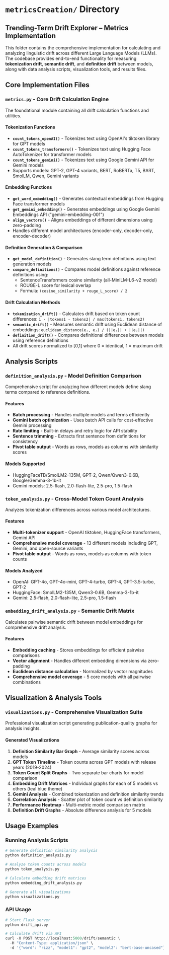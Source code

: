 # `metricsCreation/` Directory  
## Trending-Term Drift Explorer – Metrics Implementation

This folder contains the comprehensive implementation for calculating and analyzing linguistic drift across different Large Language Models (LLMs). The codebase provides end-to-end functionality for measuring **tokenization drift**, **semantic drift**, and **definition drift** between models, along with data analysis scripts, visualization tools, and results files.

## Core Implementation Files

### `metrics.py` - Core Drift Calculation Engine
The foundational module containing all drift calculation functions and utilities.

#### Tokenization Functions
- **`count_tokens_openAI()`** - Tokenizes text using OpenAI's tiktoken library for GPT models
- **`count_tokens_transformers()`** - Tokenizes text using Hugging Face AutoTokenizer for transformer models
- **`count_tokens_gemini()`** - Tokenizes text using Google Gemini API for Gemini models
- Supports models: GPT-2, GPT-4 variants, BERT, RoBERTa, T5, BART, SmolLM, Qwen, Gemini variants

#### Embedding Functions
- **`get_word_embedding()`** - Generates contextual embeddings from Hugging Face transformer models
- **`get_gemini_embedding()`** - Generates embeddings using Google Gemini Embeddings API ("gemini-embedding-001")
- **`align_vectors()`** - Aligns embeddings of different dimensions using zero-padding
- Handles different model architectures (encoder-only, decoder-only, encoder-decoder)

#### Definition Generation & Comparison
- **`get_model_definition()`** - Generates slang term definitions using text generation models
- **`compare_definitions()`** - Compares model definitions against reference definitions using:
  - SentenceTransformers cosine similarity (all-MiniLM-L6-v2 model)
  - ROUGE-L score for lexical overlap
  - Formula: `(cosine_similarity + rouge_L_score) / 2`

#### Drift Calculation Methods
- **`tokenization_drift()`** - Calculates drift based on token count differences: `1 - |tokens1 - tokens2| / max(tokens1, tokens2)`
- **`semantic_drift()`** - Measures semantic drift using Euclidean distance of embeddings: `euclidean_distance(e₁, e₂) / (||e₁|| + ||e₂||)`
- **`definition_drift()`** - Compares definitional differences between models using reference definitions
- All drift scores normalized to [0,1] where 0 = identical, 1 = maximum drift

## Analysis Scripts

### `definition_analysis.py` - Model Definition Comparison
Comprehensive script for analyzing how different models define slang terms compared to reference definitions.

#### Features
- **Batch processing** - Handles multiple models and terms efficiently
- **Gemini batch optimization** - Uses batch API calls for cost-effective Gemini processing
- **Rate limiting** - Built-in delays and retry logic for API stability
- **Sentence trimming** - Extracts first sentence from definitions for consistency
- **Pivot table output** - Words as rows, models as columns with similarity scores

#### Models Supported
- HuggingFaceTB/SmolLM2-135M, GPT-2, Qwen/Qwen3-0.6B, Google/Gemma-3-1b-it
- Gemini models: 2.5-flash, 2.0-flash-lite, 2.5-pro, 1.5-flash

### `token_analysis.py` - Cross-Model Token Count Analysis
Analyzes tokenization differences across various model architectures.

#### Features
- **Multi-tokenizer support** - OpenAI tiktoken, HuggingFace transformers, Gemini API
- **Comprehensive model coverage** - 13 different models including GPT, Gemini, and open-source variants
- **Pivot table output** - Words as rows, models as columns with token counts

#### Models Analyzed
- OpenAI: GPT-4o, GPT-4o-mini, GPT-4-turbo, GPT-4, GPT-3.5-turbo, GPT-2
- HuggingFace: SmolLM2-135M, Qwen3-0.6B, Gemma-3-1b-it
- Gemini: 2.5-flash, 2.0-flash-lite, 2.5-pro, 1.5-flash

### `embedding_drift_analysis.py` - Semantic Drift Matrix
Calculates pairwise semantic drift between model embeddings for comprehensive drift analysis.

#### Features
- **Embedding caching** - Stores embeddings for efficient pairwise comparisons
- **Vector alignment** - Handles different embedding dimensions via zero-padding
- **Euclidean distance calculation** - Normalized by vector magnitudes
- **Comprehensive model coverage** - 5 core models with all pairwise combinations

## Visualization & Analysis Tools

### `visualizations.py` - Comprehensive Visualization Suite
Professional visualization script generating publication-quality graphs for analysis insights.

#### Generated Visualizations
1. **Definition Similarity Bar Graph** - Average similarity scores across models
2. **GPT Token Timeline** - Token counts across GPT models with release years (2019-2024)
3. **Token Count Split Graphs** - Two separate bar charts for model comparison
4. **Embedding Drift Matrices** - Individual graphs for each of 5 models vs others (teal blue theme)
5. **Gemini Analysis** - Combined tokenization and definition similarity trends
6. **Correlation Analysis** - Scatter plot of token count vs definition similarity
7. **Performance Heatmap** - Multi-metric model comparison matrix
8. **Definition Drift Graphs** - Absolute difference analysis for 5 models

## Usage Examples

### Running Analysis Scripts
```bash
# Generate definition similarity analysis
python definition_analysis.py

# Analyze token counts across models  
python token_analysis.py

# Calculate embedding drift matrices
python embedding_drift_analysis.py

# Generate all visualizations
python visualizations.py
```

### API Usage
```python
# Start Flask server
python drift_api.py

# Calculate drift via API
curl -X POST http://localhost:5000/drift/semantic \
  -H "Content-Type: application/json" \
  -d '{"word": "rizz", "model1": "gpt2", "model2": "bert-base-uncased"}'
```


